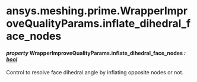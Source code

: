 # ansys.meshing.prime.WrapperImproveQualityParams.inflate_dihedral_face_nodes

#### *property* WrapperImproveQualityParams.inflate_dihedral_face_nodes *: [bool](https://docs.python.org/3.11/library/functions.html#bool)*

Control to resolve face dihedral angle by inflating opposite nodes or not.

<!-- !! processed by numpydoc !! -->
